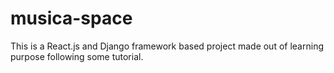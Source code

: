 # musica-space
This is a React.js and Django framework based project made out of learning purpose following some tutorial.
